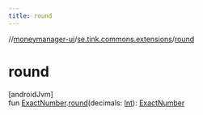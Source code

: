 ```yaml
---
title: round
---
```

//[moneymanager-ui](../../index.html)/[se.tink.commons.extensions](index.html)/[round](round.html)



# round



[androidJvm]\
fun [ExactNumber](../com.tink.model.misc/-exact-number/index.html).[round](round.html)(decimals: [Int](https://kotlinlang.org/api/latest/jvm/stdlib/kotlin/-int/index.html)): [ExactNumber](../com.tink.model.misc/-exact-number/index.html)




